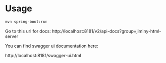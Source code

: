# Usage

```bash
mvn spring-boot:run
```

Go to this url for docs: http://localhost:8181/v2/api-docs?group=jiminy-html-server

You can find swagger ui documentation here:

http://localhost:8181/swagger-ui.html
